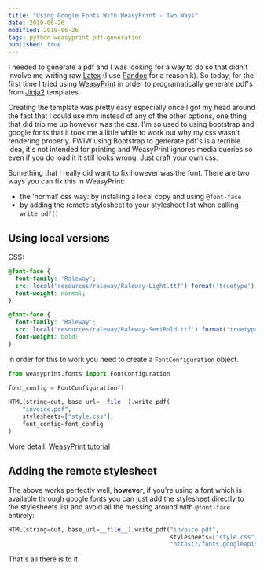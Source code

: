 ```yaml
---
title: "Using Google Fonts With WeasyPrint - Two Ways"
date: 2019-06-26
modified: 2019-06-26
tags: python weasyprint pdf-generation
published: true
---
```


I needed to generate a pdf and I was looking for a way to do so that didn't involve me writing raw [Latex](https://www.latex-project.org/) (I use [Pandoc](https://pandoc.org/) for a reason k). So today, for the first time I tried using [WeasyPrint](https://weasyprint.org/) in order to programatically generate pdf's from [Jinja2](http://jinja.pocoo.org/docs/2.10/) templates.

Creating the template was pretty easy especially once I got my head around the fact that I could use mm instead of any of the other options, one thing that did trip me up however was the css. I'm so used to using bootstrap and google fonts that it took me a little while to work out why my css wasn't rendering properly. FWIW using Bootstrap to generate pdf's is a terrible idea, it's not intended for printing and WeasyPrint ignores media queries so even if you do load it it still looks wrong. Just craft your own css.

Something that I really did want to fix however was the font. There are two ways you can fix this in WeasyPrint:

- the 'normal' css way: by installing a local copy and using `@font-face`
- by adding the remote stylesheet to your stylesheet list when calling `write_pdf()`

## Using local versions

CSS:

```css
@font-face {
  font-family: 'Raleway';
  src: local('resources/raleway/Raleway-Light.ttf') format('truetype');
  font-weight: normal;
}

@font-face {
  font-family: 'Raleway';
  src: local('resources/raleway/Raleway-SemiBold.ttf') format('truetype');
  font-weight: bold;
}
```

In order for this to work you need to create a `FontConfiguration` object.

```python
from weasyprint.fonts import FontConfiguration

font_config = FontConfiguration()

HTML(string=out, base_url=__file__).write_pdf(
    "invoice.pdf",
    stylesheets=["style.css"],
    font_config=font_config
)
```

More detail: [WeasyPrint tutorial](https://weasyprint.readthedocs.io/en/stable/tutorial.html)

## Adding the remote stylesheet

The above works perfectly well, **however**, if you're using a font which is available through google fonts you can just add the stylesheet directly to the stylesheets list and avoid all the messing around with `@font-face` entirely:

```python
HTML(string=out, base_url=__file__).write_pdf("invoice.pdf",
                                              stylesheets=["style.css",
                                              "https://fonts.googleapis.com/css?family=Raleway:400,600&display=swap"])
```

That's all there is to it.
